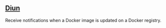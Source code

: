 ## [Diun](https://crazymax.dev/diun/)

Receive notifications when a Docker image is updated on a Docker registry.